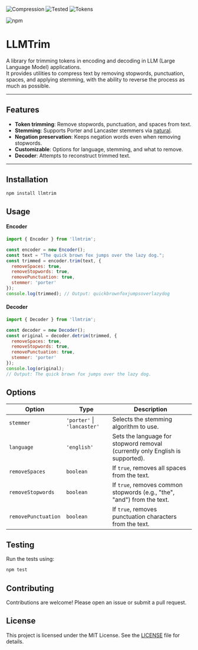 ![Compression](https://img.shields.io/badge/Max_Compression_Achieved-−62%25-brightgreen)
 ![Tested](https://img.shields.io/badge/Tests_Passed-100%25-brightgreen)
 ![Tokens](https://img.shields.io/badge/Max_Tokens_Reduced-−50%25-brightgreen)
      






![npm](https://img.shields.io/npm/v/llmtrim)

# LLMTrim 

A library for trimming tokens in encoding and decoding in LLM (Large Language Model) applications.  
It provides utilities to compress text by removing stopwords, punctuation, spaces, and applying stemming, with the ability to reverse the process as much as possible.

---

## Features

- **Token trimming**: Remove stopwords, punctuation, and spaces from text.
- **Stemming**: Supports Porter and Lancaster stemmers via [natural](https://www.npmjs.com/package/natural).
- **Negation preservation**: Keeps negation words even when removing stopwords.
- **Customizable**: Options for language, stemming, and what to remove.
- **Decoder**: Attempts to reconstruct trimmed text.

---

## Installation

```sh
npm install llmtrim
```

## Usage
#### Encoder

```javascript
import { Encoder } from 'llmtrim';

const encoder = new Encoder();
const text = "The quick brown fox jumps over the lazy dog.";
const trimmed = encoder.trim(text, {
  removeSpaces: true,
  removeStopwords: true,
  removePunctuation: true,
  stemmer: 'porter'
});
console.log(trimmed); // Output: quickbrownfoxjumpsoverlazydog
```

#### Decoder

```javascript
import { Decoder } from 'llmtrim';

const decoder = new Decoder();
const original = decoder.detrim(trimmed, {
  removeSpaces: true,
  removeStopwords: true,
  removePunctuation: true,
  stemmer: 'porter'
});
console.log(original);
// Output: The quick brown fox jumps over the lazy dog.
``` 

## Options
| Option              | Type                                 | Description                                                                                 |
|---------------------|--------------------------------------|---------------------------------------------------------------------------------------------|
| `stemmer`           | `'porter'` \| `'lancaster'`          | Selects the stemming algorithm to use.                                                      |
| `language`          | `'english'`                          | Sets the language for stopword removal (currently only English is supported).               |
| `removeSpaces`      | `boolean`                            | If `true`, removes all spaces from the text.                                                |
| `removeStopwords`   | `boolean`                            | If `true`, removes common stopwords (e.g., "the", "and") from the text.                     |
| `removePunctuation` | `boolean`                            | If `true`, removes punctuation characters from the text.                                    |

## Testing

Run the tests using:

```sh
npm test
```
## Contributing
Contributions are welcome! Please open an issue or submit a pull request.

## License
This project is licensed under the MIT License. See the [LICENSE](LICENSE) file for details.